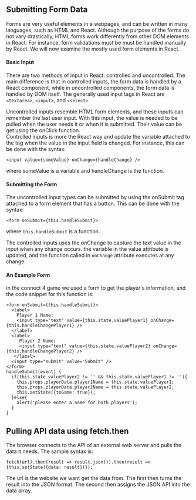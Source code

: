 ## Submitting Form Data
Forms are very useful elements in a webpages, and can be written in many languages, such as HTML and React. Although the purpose of the forms do not vary drastically, HTML forms work differently from other DOM elements in React. For instance, form validations must be must be handled manually by React. We will now examine the mostly used form elements in React.

#### Basic Input
There are two methods of input in React: controlled and uncontrolled. The main difference is that in controlled inputs, the form data is handled by a React component, while in uncontrolled components, the form data is handled by DOM itself. The generally used input tags in React are `<textarea>`, `<input>`, and `<select>`.

Uncontrolled inputs resemble HTML form elements, and these inputs can remember the last user input. With this input, the value is needed to be pulled when the user needs it or when it is submitted. Their value can be get using the onClick function.  
Controlled inputs is more the React way and update the variable attached to the tag when the value in the input field is changed. For instance, this can be done with the syntax:

`<input value={someValue} onChange={handleChange} />`

where someValue is a variable and handleChange is the function.

#### Submitting the Form
The uncontrolled input types can be submitted by using the onSubmit tag attached to a form element that has a button. This can be done with the syntax:

`<form onSubmit={this.handleSubmit}>`

where `this.handleSubmit` is a function.

The controlled inputs uses the onChange to capture the text value in the input when any change occurs. the variable in the value attribute is updated, and the function called in `onChange` attribute executes at any change

#### An Example Form

in the connect 4 game we used a form to get the player's information, and the code snippet for this function is:

```
<form onSubmit={this.handleSubmit}>
  <label>
    Player 1 Name:    
    <input type="text" value={this.state.valuePlayer1} onChange={this.handleChangePlayer1} />
  </label>
  <label>
     Player 2 Name:
     <input type="text" value={this.state.valuePlayer2} onChange={this.handleChangePlayer2} />
   </label>
  <input type="submit" value="Submit" />
</form>
handleSubmit(event) {
  if(this.state.valuePlayer2 != '' && this.state.valuePlayer1 != ''){
    this.props.playerData.player1Name = this.state.valuePlayer1;
    this.props.playerData.player2Name = this.state.valuePlayer2;
    this.setState({toGame: true});
  }else{
    alert('please enter a name for both players');
  }
}
```

## Pulling API data using fetch.then

The browser connects to the API of an external web server and pulls the data it needs. The sample syntax is:

`fetch(url).then(result => result.json()).then(result => {this.setState({data: result})});`

The url is the website we want get the data from. The first then turns the result into the JSON format. The second then assigns the JSON API into the data array.  
